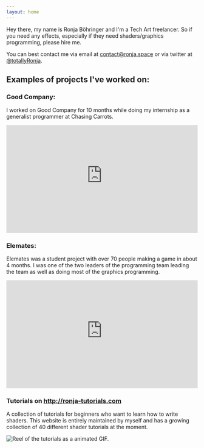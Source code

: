 ```yaml
---
layout: home
---
```


Hey there, my name is Ronja Böhringer and I'm a Tech Art freelancer. So if you need any effects, especially if they need shaders/graphics programming, please hire me.

You can best contact me via email at <a href='mailto:&#099;&#111;&#110;&#116;&#097;&#099;&#116;&#064;&#114;&#111;&#110;&#106;&#097;&#046;&#115;&#112;&#097;&#099;&#101;'>&#099;&#111;&#110;&#116;&#097;&#099;&#116;&#064;&#114;&#111;&#110;&#106;&#097;&#046;&#115;&#112;&#097;&#099;&#101;</a> or via twitter at <a href="https://www.twitter.com/totallyRonja">@totallyRonja</a>.

## Examples of projects I've worked on:

### Good Company:

I worked on Good Company for 10 months while doing my internship as a generalist programmer at Chasing Carrots.

<style>.embed-container { position: relative; padding-bottom: 56.25%; height: 0; overflow: hidden; max-width: 100%; } .embed-container iframe, .embed-container object, .embed-container embed { position: absolute; top: 0; left: 0; width: 100%; height: 100%; }</style><div class='embed-container'><iframe src='https://www.youtube-nocookie.com/embed/ofPEJzXZZJQ' frameborder='0' allowfullscreen></iframe></div>

### Elemates:

Elemates was a student project with over 70 people making a game in about 4 months. I was one of the two leaders of the programming team leading the team as well as doing most of the graphics programming.

<style>.embed-container { position: relative; padding-bottom: 56.25%; height: 0; overflow: hidden; max-width: 100%; } .embed-container iframe, .embed-container object, .embed-container embed { position: absolute; top: 0; left: 0; width: 100%; height: 100%; }</style><div class='embed-container'><iframe src='https://www.youtube-nocookie.com/embed/T6hEDq4kqv8' frameborder='0' allowfullscreen></iframe></div>

### Tutorials on <http://ronja-tutorials.com>

A collection of tutorials for beginners who want to learn how to write shaders. This website is entirely maintained by myself and has a growing collection of 40 different shader tutorials at the moment.

![Reel of the tutorials as a animated GIF.](assets/images/GifReel.gif)

